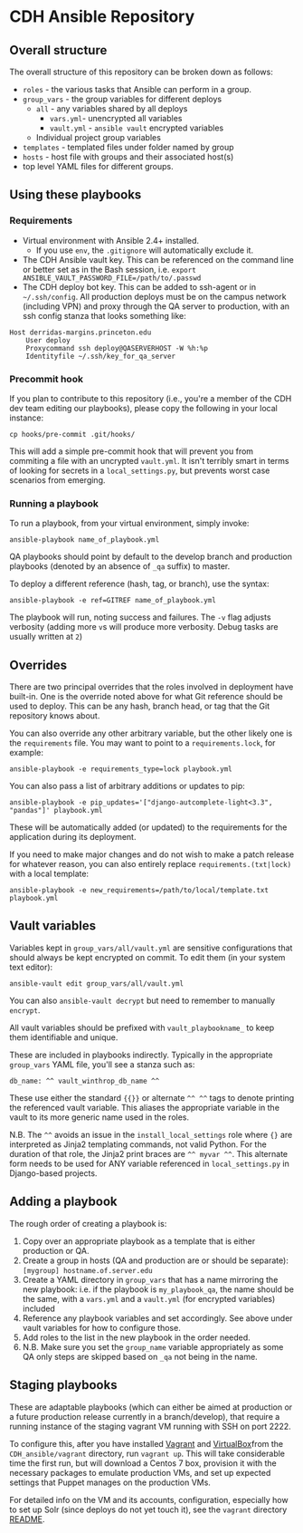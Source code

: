 # CDH Ansible Repository

## Overall structure

The overall structure of this repository can be broken down as follows:
  - `roles` - the various tasks that Ansible can perform in a group.
  - `group_vars` - the group variables for different deploys
    - `all` - any variables shared by all deploys
      - `vars.yml`- unencrypted all variables
      - `vault.yml` - `ansible vault` encrypted variables
    - Individual project group variables
  - `templates` - templated files under folder named by group
  - `hosts` - host file with groups and their associated host(s)
  - top level YAML files for different groups.

## Using these playbooks

### Requirements
  - Virtual environment with Ansible 2.4+ installed.
    - If you use `env`, the `.gitignore` will automatically exclude it.
  - The CDH Ansible vault key. This can be referenced on the command line or
  better set as in the Bash session, i.e.
  `export ANSIBLE_VAULT_PASSWORD_FILE=/path/to/.passwd`
  - The CDH deploy bot key. This can be added to ssh-agent or in `~/.ssh/config`.
  All production deploys must be on the campus network (including VPN) and
  proxy through the QA server to production, with an ssh config stanza
  that looks something like:
  ```
  Host derridas-margins.princeton.edu
      User deploy
      Proxycommand ssh deploy@QASERVERHOST -W %h:%p
      Identityfile ~/.ssh/key_for_qa_server
  ```

### Precommit hook
If you plan to contribute to this repository (i.e., you're a member of the CDH
dev team editing our playbooks), please copy the following in your local instance:

```{bash}
cp hooks/pre-commit .git/hooks/
```
This will add a simple pre-commit hook that will prevent you from commiting a
file with an uncrypted `vault.yml`. It isn't terribly smart in terms of looking
for secrets in a `local_settings.py`, but prevents worst case scenarios from
emerging.


### Running a playbook

To run a playbook, from your virtual environment, simply invoke:

```{bash}
ansible-playbook name_of_playbook.yml
```

QA playbooks should point by default to the develop branch and production playbooks
(denoted by an absence of `_qa` suffix) to master.

To deploy a different reference (hash, tag, or branch), use the syntax:

```{bash}
ansible-playbook -e ref=GITREF name_of_playbook.yml
```

The playbook will run, noting success and failures. The `-v` flag adjusts verbosity
(adding more `v`s will produce more verbosity. Debug tasks are usually written at `2`)


## Overrides

There are two principal overrides that the roles involved in deployment have
built-in. One is the override noted above for
what Git reference should be used to deploy.
This can be any hash, branch head, or tag that the Git repository knows about.

You can also override any other arbitrary variable, but the other likely one
is the `requirements` file. You may want to point to a `requirements.lock`,
for example:
```{bash}
ansible-playbook -e requirements_type=lock playbook.yml
```

You can also pass a list of arbitrary additions or updates to pip:
```{bash}
ansible-playbook -e pip_updates='["django-autcomplete-light<3.3", "pandas"]' playbook.yml
```

These will be automatically added (or updated) to the requirements for the
application during its deployment.

If you need to make major changes and do not wish to make a patch release for
whatever reason, you can also entirely replace `requirements.(txt|lock)` with a
local template:

```{bash}
ansible-playbook -e new_requirements=/path/to/local/template.txt playbook.yml
```

## Vault variables

Variables kept in `group_vars/all/vault.yml` are sensitive configurations
that should always be kept encrypted on commit. To edit them (in your system
text editor):
```{bash}
ansible-vault edit group_vars/all/vault.yml
```

You can also `ansible-vault decrypt` but need to remember to manually `encrypt`.

All vault variables should be prefixed with `vault_playbookname_` to keep them
identifiable and unique.

These are included in playbooks indirectly. Typically in the appropriate
`group_vars` YAML file, you'll see a stanza such as:
```{yaml}
db_name: ^^ vault_winthrop_db_name ^^
```

These use either the standard `{{}}` or alternate `^^ ^^` tags to denote
printing the referenced vault variable. This aliases the appropriate variable
in the vault to its more generic name used in the roles.

N.B. The `^^` avoids an issue in the `install_local_settings` role where `{}`
  are interpreted as Jinja2 templating commands, not valid Python. For the
  duration of that role, the Jinja2 print braces are `^^ myvar ^^`. This
  alternate form needs to be used for ANY variable referenced in
  `local_settings.py` in Django-based projects.

## Adding a playbook

The rough order of creating a playbook is:

  1. Copy over an appropriate playbook as a template that is either production
  or QA.
  2. Create a group in hosts (QA and production
    are or should be separate):
    ```
    [mygroup]
    hostname.of.server.edu
    ```
  3. Create a YAML directory in `group_vars` that has a name mirroring the new
  playbook: i.e. if the playbook is `my_playbook_qa`, the name should be
  the same, with a `vars.yml` and a `vault.yml` (for encrypted variables) included
  4. Reference any playbook variables and set accordingly. See above under
  vault variables for how to configure those.
  5. Add roles to the list in the new playbook in the order needed.
  6. N.B. Make sure you set the `group_name` variable appropriately as some QA
  only steps are skipped based on `_qa` not being in the name.

## Staging playbooks

These are adaptable playbooks (which can either be aimed at production or a
future production release currently in a branch/develop), that require a running
instance of the staging vagrant VM running with SSH on port 2222.

To configure this, after you have installed [Vagrant](https://www.vagrantup.com/downloads.html)
and [VirtualBox](https://www.virtualbox.org/wiki/Downloads)from the `CDH_ansible/vagrant` directory,
run `vagrant up`. This will take
considerable time the first run, but will download a Centos 7 box, provision it
with the necessary packages to emulate production VMs, and set up expected
settings that Puppet manages on the production VMs.

For detailed info on the VM and its accounts, configuration, especially how to
set up Solr (since deploys do not yet touch it), see the `vagrant` directory
[README](vagrant/README.md).
